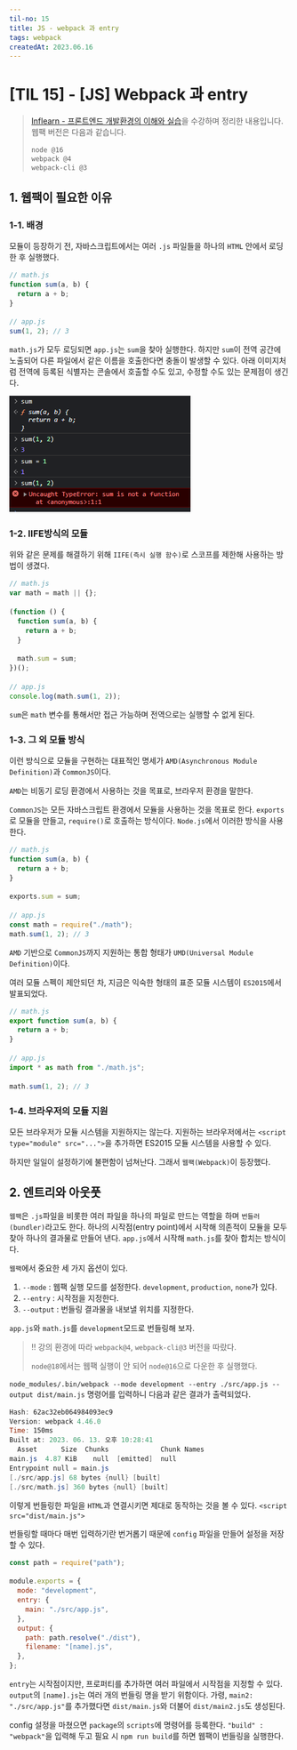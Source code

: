 ```yaml
---
til-no: 15
title: JS - webpack 과 entry
tags: webpack
createdAt: 2023.06.16
---
```


# [TIL 15] - [JS] Webpack 과 entry

> [Inflearn - 프론트엔드 개발환경의 이해와 실습](https://inf.run/9dQG)을 수강하며 정리한 내용입니다.
> 웹팩 버전은 다음과 같습니다.
>
> ```
> node @16
> webpack @4
> webpack-cli @3
> ```

## 1. 웹팩이 필요한 이유

### 1-1. 배경

모듈이 등장하기 전, 자바스크립트에서는 여러 `.js` 파일들을 하나의 `HTML` 안에서 로딩한 후 실행했다.

```js
// math.js
function sum(a, b) {
  return a + b;
}

// app.js
sum(1, 2); // 3
```

`math.js`가 모두 로딩되면 `app.js`는 `sum`을 찾아 실행한다. 하지만 `sum`이 전역 공간에 노출되어 다른 파일에서 같은 이름을 호출한다면 충돌이 발생할 수 있다. 아래 이미지처럼 전역에 등록된 식별자는 콘솔에서 호출할 수도 있고, 수정할 수도 있는 문제점이 생긴다.

![전역 공간 문제점](./asset/16/problem%20of%20global.png)

### 1-2. IIFE방식의 모듈

위와 같은 문제를 해결하기 위해 `IIFE(즉시 실행 함수)`로 스코프를 제한해 사용하는 방법이 생겼다.

```js
// math.js
var math = math || {};

(function () {
  function sum(a, b) {
    return a + b;
  }

  math.sum = sum;
})();

// app.js
console.log(math.sum(1, 2));
```

`sum`은 `math` 변수를 통해서만 접근 가능하며 전역으로는 실행할 수 없게 된다.

### 1-3. 그 외 모듈 방식

이런 방식으로 모듈을 구현하는 대표적인 명세가 `AMD(Asynchronous Module Definition)`과 `CommonJS`이다.

`AMD`는 비동기 로딩 환경에서 사용하는 것을 목표로, 브라우저 환경을 말한다.

`CommonJS`는 모든 자바스크립트 환경에서 모듈을 사용하는 것을 목표로 한다. `exports`로 모듈을 만들고, `require()`로 호출하는 방식이다. `Node.js`에서 이러한 방식을 사용한다.

```js
// math.js
function sum(a, b) {
  return a + b;
}

exports.sum = sum;

// app.js
const math = require("./math");
math.sum(1, 2); // 3
```

`AMD` 기반으로 `CommonJS`까지 지원하는 통합 형태가 `UMD(Universal Module Definition)`이다.

여러 모듈 스펙이 제안되던 차, 지금은 익숙한 형태의 표준 모듈 시스템이 `ES2015`에서 발표되었다.

```js
// math.js
export function sum(a, b) {
  return a + b;
}

// app.js
import * as math from "./math.js";

math.sum(1, 2); // 3
```

### 1-4. 브라우저의 모듈 지원

모든 브라우저가 모듈 시스템을 지원하지는 않는다. 지원하는 브라우저에서는 `<script type="module" src="...">`을 추가하면 ES2015 모듈 시스템을 사용할 수 있다.

하지만 일일이 설정하기에 불편함이 넘쳐난다. 그래서 `웹팩(Webpack)`이 등장했다.

## 2. 엔트리와 아웃풋

`웹팩`은 `.js`파일을 비롯한 여러 파일을 하나의 파일로 만드는 역할을 하며 `번들러(bundler)`라고도 한다. 하나의 시작점(entry point)에서 시작해 의존적이 모듈을 모두 찾아 하나의 결과물로 만들어 낸다. `app.js`에서 시작해 `math.js`를 찾아 합치는 방식이다.

`웹팩`에서 중요한 세 가지 옵션이 있다.

1. `--mode` : 웹팩 실행 모드를 설정한다. `development`, `production`, `none`가 있다.
2. `--entry` : 시작점을 지정한다.
3. `--output` : 번들링 결과물을 내보낼 위치를 지정한다.

`app.js`와 `math.js`를 `development`모드로 번들링해 보자.

> ‼ 강의 환경에 따라 `webpack@4`, `webpack-cli@3` 버전을 따랐다.
>
> `node@18`에서는 웹팩 실행이 안 되어 `node@16`으로 다운한 후 실행했다.

`node_modules/.bin/webpack --mode development --entry ./src/app.js --output dist/main.js` 명령어를 입력하니 다음과 같은 결과가 출력되었다.

```powershell
Hash: 62ac32eb064984093ec9
Version: webpack 4.46.0
Time: 150ms
Built at: 2023. 06. 13. 오후 10:28:41
  Asset      Size  Chunks             Chunk Names
main.js  4.87 KiB    null  [emitted]  null
Entrypoint null = main.js
[./src/app.js] 68 bytes {null} [built]
[./src/math.js] 360 bytes {null} [built]
```

이렇게 번들링한 파일을 `HTML`과 연결시키면 제대로 동작하는 것을 볼 수 있다. `<script src="dist/main.js">`

번들링할 때마다 매번 입력하기란 번거롭기 때문에 `config` 파일을 만들어 설정을 저장할 수 있다.

```js
const path = require("path");

module.exports = {
  mode: "development",
  entry: {
    main: "./src/app.js",
  },
  output: {
    path: path.resolve("./dist"),
    filename: "[name].js",
  },
};
```

`entry`는 시작점이지만, 프로퍼티를 추가하면 여러 파일에서 시작점을 지정할 수 있다. `output`의 `[name].js`는 여러 개의 번들링 명을 받기 위함이다. 가령, `main2: "./src/app.js"`를 추가했다면 `dist/main.js`와 더불어 `dist/main2.js`도 생성된다.

config 설정을 마쳤으면 `package`의 `scripts`에 명령어를 등록한다. `"build" : "webpack"`을 입력해 두고 필요 시 `npm run build`를 하면 웹팩이 번들링을 실행한다.
